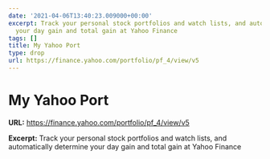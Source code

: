```yaml
---
date: '2021-04-06T13:40:23.009000+00:00'
excerpt: Track your personal stock portfolios and watch lists, and automatically determine
  your day gain and total gain at Yahoo Finance
tags: []
title: My Yahoo Port
type: drop
url: https://finance.yahoo.com/portfolio/pf_4/view/v5
---
```


# My Yahoo Port

**URL:** https://finance.yahoo.com/portfolio/pf_4/view/v5

**Excerpt:** Track your personal stock portfolios and watch lists, and automatically determine your day gain and total gain at Yahoo Finance
